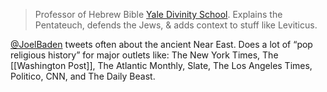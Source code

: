 > Professor of Hebrew Bible [Yale Divinity School](https://divinity.yale.edu/faculty-and-research/yds-faculty/joel-s-baden). Explains the Pentateuch, defends the Jews, & adds context to stuff like Leviticus. 

[@JoelBaden](https://twitter.com/JoelBaden) tweets often about the ancient Near East. Does a lot of “pop religious history” for major outlets like: The New York Times, The [[Washington Post]], The Atlantic Monthly, Slate, The Los Angeles Times, Politico, CNN, and The Daily Beast. 

